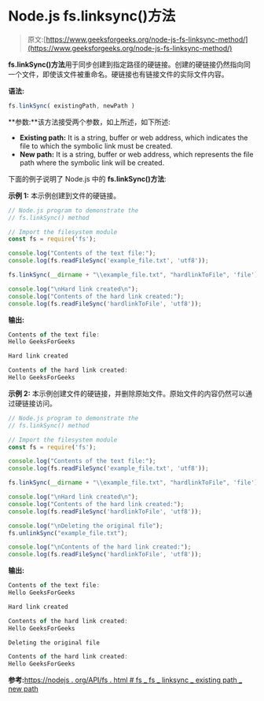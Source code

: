 # Node.js fs.linksync()方法

> 原文:[https://www.geeksforgeeks.org/node-js-fs-linksync-method/](https://www.geeksforgeeks.org/node-js-fs-linksync-method/)

**fs.linkSync()方法**用于同步创建到指定路径的硬链接。创建的硬链接仍然指向同一个文件，即使该文件被重命名。硬链接也有链接文件的实际文件内容。

**语法:**

```js
fs.linkSync( existingPath, newPath )
```

**参数:**该方法接受两个参数，如上所述，如下所述:

*   **Existing path:** It is a string, buffer or web address, which indicates the file to which the symbolic link must be created.
*   **New path:** It is a string, buffer or web address, which represents the file path where the symbolic link will be created.

下面的例子说明了 Node.js 中的 **fs.linkSync()方法**:

**示例 1:** 本示例创建到文件的硬链接。

```js
// Node.js program to demonstrate the
// fs.linkSync() method

// Import the filesystem module
const fs = require('fs');

console.log("Contents of the text file:");
console.log(fs.readFileSync('example_file.txt', 'utf8'));

fs.linkSync(__dirname + "\\example_file.txt", "hardlinkToFile", 'file');

console.log("\nHard link created\n");
console.log("Contents of the hard link created:");
console.log(fs.readFileSync('hardlinkToFile', 'utf8'));
```

**输出:**

```js
Contents of the text file:
Hello GeeksForGeeks

Hard link created

Contents of the hard link created:
Hello GeeksForGeeks
```

**示例 2:** 本示例创建文件的硬链接，并删除原始文件。原始文件的内容仍然可以通过硬链接访问。

```js
// Node.js program to demonstrate the
// fs.linkSync() method

// Import the filesystem module
const fs = require('fs');

console.log("Contents of the text file:");
console.log(fs.readFileSync('example_file.txt', 'utf8'));

fs.linkSync(__dirname + "\\example_file.txt", "hardlinkToFile", 'file');

console.log("\nHard link created\n");
console.log("Contents of the hard link created:");
console.log(fs.readFileSync('hardlinkToFile', 'utf8'));

console.log("\nDeleting the original file");
fs.unlinkSync("example_file.txt");

console.log("\nContents of the hard link created:");
console.log(fs.readFileSync('hardlinkToFile', 'utf8'));
```

**输出:**

```js
Contents of the text file:
Hello GeeksForGeeks

Hard link created

Contents of the hard link created:
Hello GeeksForGeeks

Deleting the original file

Contents of the hard link created:
Hello GeeksForGeeks
```

**参考:**[https://nodejs . org/API/fs . html # fs _ fs _ linksync _ existing path _ new path](https://nodejs.org/api/fs.html#fs_fs_linksync_existingpath_newpath)